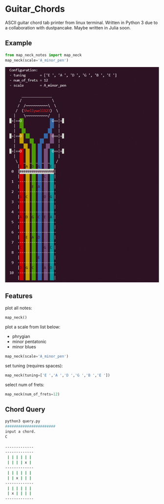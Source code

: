 # Guitar_Chords
ASCII guitar chord tab printer from linux terminal. Written in Python 3 due to a collaboration with dustpancake. Maybe written in Julia soon.

## Example
```py
from map_neck_notes import map_neck
map_neck(scale='A_minor_pen')
```

![](https://github.com/Shellywell123/Guitar_Chords/blob/master/screenshot.png)

## Features
plot all notes:
```py
map_neck()
```

plot a scale from list below:
 - phrygian
 - minor pentatonic
 - minor blues
 
```py
map_neck(scale='A_minor_pen')
```

set tuning (requires spaces):
```py
map_neck(tuning=['E ','A ','D ','G ','B ','E '])
```

select num of frets:
```py
map_neck(num_of_frets=12)
```

## Chord Query

```bash
python3 query.py
#######################
input a chord.
C

-------------
-------------
 | | | | | |
 | | | | x |
-------------
 | | | | | |
 | | x | | | 
-------------
 | | | | | | 
 | x | | | | 
-------------

```


